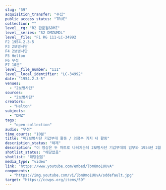 ```yaml
---
slug: "59"
acquisition_transfer: "수집"
public_access_status: "TRUE"
collection: ""
level__rg: "R2 판문점&DMZ"
level__series: "S2 DMZ&MDL"
level__file: "F1 RG 111-LC-34992
F2 1954.2.3-5
F3 2보병사단 
F4 2보병사단
F5 Helton
F6 무성 
F7 10분"
level__file_number: "111"
level__local_identifier: "LC-34992"
date: "1954.2.3-5"
venues: 
  - "2보병사단"
sources: 
  - "2보병사단"
creators: 
  - "Helton"
subjects: 
  - "DMZ"
tags: 
  - "open-collection"
audio: "무성"
time_courts: "10분"
title: "미2보병사단 기갑부대 활동 / 의정부 기지 내 활동"
description_status: "해제"
description: "이 영상은 두 파트로 나눠지는데 2보병사단 기갑부대의 임무와 1954년 2월 10일 의정부 내 기지 활동 등이다. 첫 장면은 기갑부대가 평지와 도로 등지를 이동하고, 자유의 다리를 지난 장면이 포함되었다."
shotlist_status: "해당없음"
shotlist: "해당없음"
media_type: "video"
link: "https://www.youtube.com/embed/lbm8mo1UUvA"
components: 
  - "https://img.youtube.com/vi/lbm8mo1UUvA/sddefault.jpg"
target: "https://ccwps.org/items/59"
---
```

